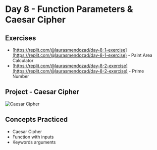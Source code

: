 # Day 8 - Function Parameters & Caesar Cipher
## Exercises
- [https://replit.com/@laurasmendozad/day-8-1-exercise](https://replit.com/@laurasmendozad/day-8-1-exercise) - Paint Area Calculator
- [https://replit.com/@laurasmendozad/day-8-2-exercise](https://replit.com/@laurasmendozad/day-8-2-exercise) - Prime Number

## Project - Caesar Cipher
![Caesar Cipher](https://github.com/laurasmendozad/100-Days-Of-Code-Python/assets/58611097/e9a17bb7-7c33-44fe-92d8-78ef0dfc1b9d)

## Concepts Practiced
- Caesar Cipher
- Function with inputs
- Keywords arguments
